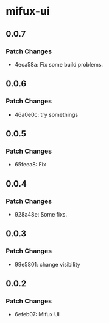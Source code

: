 # mifux-ui

## 0.0.7

### Patch Changes

- 4eca58a: Fix some build problems.

## 0.0.6

### Patch Changes

- 46a0e0c: try somethings

## 0.0.5

### Patch Changes

- 65feea8: Fix

## 0.0.4

### Patch Changes

- 928a48e: Some fixs.

## 0.0.3

### Patch Changes

- 99e5801: change visibility

## 0.0.2

### Patch Changes

- 6efeb07: Mifux UI

